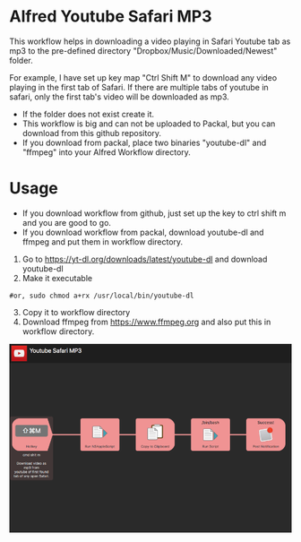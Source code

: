 # Alfred Youtube Safari MP3
This workflow helps in downloading a video playing in Safari Youtube tab as mp3 to the pre-defined directory "Dropbox/Music/Downloaded/Newest" folder.

For example, I have set up key map "Ctrl Shift M" to download any video playing in the first tab of Safari.
If there are multiple tabs of youtube in safari, only the first tab's video will be downloaded as mp3.

- If the folder does not exist create it.
- This workflow is big and can not be uploaded to Packal, but you can download from this github repository.
- If you download from packal, place two binaries "youtube-dl" and "ffmpeg" into your Alfred Workflow directory.


# Usage
- If you download workflow from github, just set up the key to ctrl shift m and you are good to go.
- If you download workflow from packal, download youtube-dl and ffmpeg and put them in workflow directory.

1. Go to https://yt-dl.org/downloads/latest/youtube-dl  and download youtube-dl
2. Make it executable
```chmod a+rx /usr/local/bin/youtube-dl
#or, sudo chmod a+rx /usr/local/bin/youtube-dl
```
3. Copy it to workflow directory
4. Download ffmpeg from https://www.ffmpeg.org and also put this in workflow directory.

![](alfred_youtube_safari_mp3.png)

